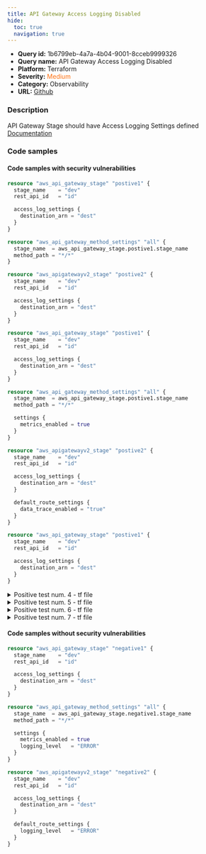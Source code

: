 ```yaml
---
title: API Gateway Access Logging Disabled
hide:
  toc: true
  navigation: true
---
```


<style>
  .highlight .hll {
    background-color: #ff171742;
  }
  .md-content {
    max-width: 1100px;
    margin: 0 auto;
  }
</style>

-   **Query id:** 1b6799eb-4a7a-4b04-9001-8cceb9999326
-   **Query name:** API Gateway Access Logging Disabled
-   **Platform:** Terraform
-   **Severity:** <span style="color:#ff7213">Medium</span>
-   **Category:** Observability
-   **URL:** [Github](https://github.com/Checkmarx/kics/tree/master/assets/queries/terraform/aws/api_gateway_access_logging_disabled)

### Description
API Gateway Stage should have Access Logging Settings defined<br>
[Documentation](https://registry.terraform.io/providers/hashicorp/aws/latest/docs/resources/api_gateway_stage#access_log_settings)

### Code samples
#### Code samples with security vulnerabilities
```tf title="Positive test num. 1 - tf file" hl_lines="10 15"
resource "aws_api_gateway_stage" "postive1" {
  stage_name    = "dev"
  rest_api_id   = "id"

  access_log_settings {
    destination_arn = "dest"
  }
}

resource "aws_api_gateway_method_settings" "all" {
  stage_name  = aws_api_gateway_stage.postive1.stage_name
  method_path = "*/*"
}

resource "aws_apigatewayv2_stage" "postive2" {
  stage_name    = "dev"
  rest_api_id   = "id"

  access_log_settings {
    destination_arn = "dest"
  }
}

```
```tf title="Positive test num. 2 - tf file" hl_lines="27 14"
resource "aws_api_gateway_stage" "postive1" {
  stage_name    = "dev"
  rest_api_id   = "id"

  access_log_settings {
    destination_arn = "dest"
  }
}

resource "aws_api_gateway_method_settings" "all" {
  stage_name  = aws_api_gateway_stage.postive1.stage_name
  method_path = "*/*"

  settings {
    metrics_enabled = true
  }
}

resource "aws_apigatewayv2_stage" "postive2" {
  stage_name    = "dev"
  rest_api_id   = "id"

  access_log_settings {
    destination_arn = "dest"
  }

  default_route_settings {
    data_trace_enabled = "true"
  }
}

```
```tf title="Positive test num. 3 - tf file" hl_lines="1"
resource "aws_api_gateway_stage" "postive1" {
  stage_name    = "dev"
  rest_api_id   = "id"

  access_log_settings {
    destination_arn = "dest"
  }
}

```
<details><summary>Positive test num. 4 - tf file</summary>

```tf hl_lines="27 14"
resource "aws_api_gateway_stage" "postive1" {
  stage_name    = "dev"
  rest_api_id   = "id"

  access_log_settings {
    destination_arn = "dest"
  }
}

resource "aws_api_gateway_method_settings" "all" {
  stage_name  = aws_api_gateway_stage.postive1.stage_name
  method_path = "*/*"

  settings {
  }
}


resource "aws_apigatewayv2_stage" "postive2" {
  stage_name    = "dev"
  rest_api_id   = "id"

  access_log_settings {
    destination_arn = "dest"
  }

  default_route_settings {
  }
}

```
</details>
<details><summary>Positive test num. 5 - tf file</summary>

```tf hl_lines="28 15"
resource "aws_api_gateway_stage" "postive1" {
  stage_name    = "dev"
  rest_api_id   = "id"

  access_log_settings {
    destination_arn = "dest"
  }
}

resource "aws_api_gateway_method_settings" "all" {
  stage_name  = aws_api_gateway_stage.postive1.stage_name
  method_path = "*/*"

  settings {
    logging_level   = "OFF"
  }
}

resource "aws_apigatewayv2_stage" "postive2" {
  stage_name    = "dev"
  rest_api_id   = "id"

  access_log_settings {
    destination_arn = "dest"
  }

  default_route_settings {
    logging_level   = "OFF"
  }
}

```
</details>
<details><summary>Positive test num. 6 - tf file</summary>

```tf hl_lines="1 15"
resource "aws_api_gateway_stage" "postive1" {
  stage_name    = "dev"
  rest_api_id   = "id"
}

resource "aws_api_gateway_method_settings" "all" {
  stage_name  = aws_api_gateway_stage.postive1.stage_name
  method_path = "*/*"

  settings {
    logging_level   = "ERROR"
  }
}

resource "aws_apigatewayv2_stage" "postive2" {
  stage_name    = "dev"
  rest_api_id   = "id"

  default_route_settings {
    logging_level   = "ERROR"
  }
}

```
</details>
<details><summary>Positive test num. 7 - tf file</summary>

```tf hl_lines="28 15"
resource "aws_api_gateway_stage" "postive1" {
  stage_name    = "dev"
  rest_api_id   = "id"

  access_log_settings {
    destination_arn = "dest"
  }
}

resource "aws_api_gateway_method_settings" "all" {
  stage_name  = aws_api_gateway_stage.postive1.stage_name
  method_path = "*/*"

  settings {
    logging_level   = ""
  }
}

resource "aws_apigatewayv2_stage" "postive2" {
  stage_name    = "dev"
  rest_api_id   = "id"

  access_log_settings {
    destination_arn = "dest"
  }

  default_route_settings {
    logging_level   = ""
  }
}

```
</details>


#### Code samples without security vulnerabilities
```tf title="Negative test num. 1 - tf file"
resource "aws_api_gateway_stage" "negative1" {
  stage_name    = "dev"
  rest_api_id   = "id"

  access_log_settings {
    destination_arn = "dest"
  }
}

resource "aws_api_gateway_method_settings" "all" {
  stage_name  = aws_api_gateway_stage.negative1.stage_name
  method_path = "*/*"

  settings {
    metrics_enabled = true
    logging_level   = "ERROR"
  }
}

resource "aws_apigatewayv2_stage" "negative2" {
  stage_name    = "dev"
  rest_api_id   = "id"

  access_log_settings {
    destination_arn = "dest"
  }

  default_route_settings {
    logging_level   = "ERROR"
  }
}


```
